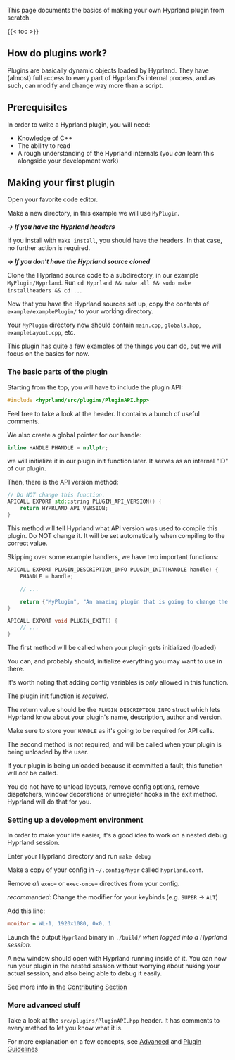 This page documents the basics of making your own Hyprland plugin from scratch.

{{< toc >}}

## How do plugins work?

Plugins are basically dynamic objects loaded by Hyprland. They have
(almost) full access to every part of Hyprland's internal process, and as such,
can modify and change way more than a script.

## Prerequisites

In order to write a Hyprland plugin, you will need:
 - Knowledge of C++
 - The ability to read
 - A rough understanding of the Hyprland internals (you _can_ learn this alongside your development work)

## Making your first plugin

Open your favorite code editor.

Make a new directory, in this example we will use `MyPlugin`.

***→ If you have the Hyprland headers***

If you install with `make install`, you should have the headers. In that case, no further action
is required.

***→ If you don't have the Hyprland source cloned***

Clone the Hyprland source code to a subdirectory, in our example `MyPlugin/Hyprland`.
Run `cd Hyprland && make all && sudo make installheaders && cd ..`.

Now that you have the Hyprland sources set up, copy the contents of `example/examplePlugin/` to your working directory.

Your `MyPlugin` directory now should contain `main.cpp`, `globals.hpp`, `exampleLayout.cpp`, etc.

This plugin has quite a few examples of the things you can do, but we will focus on the basics for now.

### The basic parts of the plugin

Starting from the top, you will have to include the plugin API:
```cpp
#include <hyprland/src/plugins/PluginAPI.hpp>
```
Feel free to take a look at the header. It contains a bunch of useful comments.

We also create a global pointer for our handle:
```cpp
inline HANDLE PHANDLE = nullptr;
```
we will initialize it in our plugin init function later. It serves as an internal "ID" of our plugin.

Then, there is the API version method:
```cpp
// Do NOT change this function.
APICALL EXPORT std::string PLUGIN_API_VERSION() {
    return HYPRLAND_API_VERSION;
}
```
This method will tell Hyprland what API version was used to compile this plugin. Do NOT change it.
It will be set automatically when compiling to the correct value.

Skipping over some example handlers, we have two important functions:
```cpp
APICALL EXPORT PLUGIN_DESCRIPTION_INFO PLUGIN_INIT(HANDLE handle) {
    PHANDLE = handle;

    // ...

    return {"MyPlugin", "An amazing plugin that is going to change the world!", "Me", "1.0"};
}

APICALL EXPORT void PLUGIN_EXIT() {
    // ...
}
```
The first method will be called when your plugin gets initialized (loaded)

You can, and probably should, initialize everything you may want to use in there.

It's worth noting that adding config variables is _only_ allowed in this function.

The plugin init function is _required_.

The return value should be the `PLUGIN_DESCRIPTION_INFO` struct which lets Hyprland know about your
plugin's name, description, author and version.

Make sure to store your `HANDLE` as it's going to be required for API calls.



The second method is not required, and will be called when your plugin is being unloaded by the user.

If your plugin is being unloaded because it committed a fault, this function will _not_ be called.

You do not have to unload layouts, remove config options, remove dispatchers, window decorations or unregister hooks
in the exit method. Hyprland will do that for you.

### Setting up a development environment
In order to make your life easier, it's a good idea to work on a nested debug Hyprland session.

Enter your Hyprland directory and run `make debug`

Make a copy of your config in `~/.config/hypr` called `hyprland.conf`.

Remove _all_ `exec=` or `exec-once=` directives from your config.

*recommended*: Change the modifier for your keybinds (e.g. `SUPER` -> `ALT`)

Add this line:
```ini
monitor = WL-1, 1920x1080, 0x0, 1
```

Launch the output `Hyprland` binary in `./build/` _when logged into a Hyprland session_.

A new window should open with Hyprland running inside of it. You can now run your plugin in the nested session without worrying
about nuking your actual session, and also being able to debug it easily.

See more info in [the Contributing Section](https://wiki.hyprland.org/Contributing-and-Debugging/#nesting-hyprland)

### More advanced stuff

Take a look at the `src/plugins/PluginAPI.hpp` header. It has comments to every method to let you know what it is.

For more explanation on a few concepts, see [Advanced](../Advanced) and [Plugin Guidelines](../Plugin-Guidelines)
